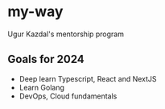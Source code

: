 # my-way
Ugur Kazdal's mentorship program 

## Goals for 2024

- Deep learn Typescript, React and NextJS
- Learn Golang
- DevOps, Cloud fundamentals
